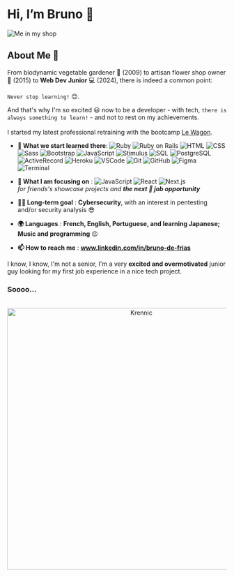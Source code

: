 # Hi, I’m Bruno 👋

![Me in my shop](https://media.licdn.com/dms/image/D5616AQEcS52fmt9Ahw/profile-displaybackgroundimage-shrink_350_1400/0/1712823314688?e=1721865600&v=beta&t=w29MS-tlAz37iwQmQHx77y1gSkO2yOzag8abGMvFvOY)

## About Me 🚀

From biodynamic vegetable gardener :carrot: (2009) to artisan flower shop owner :tulip: (2015) to **Web Dev Junior** :computer: (2024), there is indeed a common point:

`Never stop learning!` :blush:. 

And that's why I'm so excited :smiley: now to be a developer - with tech, `there is always something to learn!` - and not to rest on my achievements.  
<br>
I started my latest professional retraining with the bootcamp [Le Wagon](https://www.lewagon.com/fr/web-development-course).  

- **🌱 What we start learned there**:
![Ruby](https://img.shields.io/badge/-Ruby-CC342D?style=flat-square&logo=ruby&logoColor=black)
![Ruby on Rails](https://img.shields.io/badge/-Ruby_on_Rails-CC0000?style=flat-square&logo=ruby-on-rails&logoColor=white)
![HTML](https://img.shields.io/badge/-HTML-E34F26?style=flat-square&logo=html5&logoColor=white)
![CSS](https://img.shields.io/badge/-CSS-1572B6?style=flat-square&logo=css3&logoColor=white)
![Sass](https://img.shields.io/badge/-Sass-CC6699?style=flat-square&logo=sass&logoColor=white)
![Bootstrap](https://img.shields.io/badge/-Bootstrap-563D7C?style=flat-square&logo=bootstrap&logoColor=white)
![JavaScript](https://img.shields.io/badge/-JavaScript-F7DF1E?style=flat-square&logo=javascript&logoColor=black)
![Stimulus](https://img.shields.io/badge/-Stimulus-E55925?style=flat-square&logo=stimulus&logoColor=white)
![SQL](https://img.shields.io/badge/-SQL-003B57?style=flat-square&logo=sql&logoColor=white)
![PostgreSQL](https://img.shields.io/badge/-PostgreSQL-336791?style=flat-square&logo=postgresql&logoColor=white)
![ActiveRecord](https://img.shields.io/badge/-Active_Record-CC0000?style=flat-square&logo=ruby-on-rails&logoColor=white)
![Heroku](https://img.shields.io/badge/-Heroku-430098?style=flat-square&logo=heroku&logoColor=white)
![VSCode](https://img.shields.io/badge/-VSCode-007ACC?style=flat-square&logo=visual-studio-code&logoColor=white)
![Git](https://img.shields.io/badge/-Git-F05032?style=flat-square&logo=git&logoColor=white)
![GitHub](https://img.shields.io/badge/-GitHub-181717?style=flat-square&logo=github&logoColor=white)
![Figma](https://img.shields.io/badge/-Figma-F24E1E?style=flat-square&logo=figma&logoColor=white)
![Terminal](https://img.shields.io/badge/-Terminal-000000?style=flat-square&logo=windows-terminal&logoColor=white)

- **🔭 What I am focusing on** :
![JavaScript](https://img.shields.io/badge/-JavaScript-F7DF1E?style=flat-square&logo=javascript&logoColor=black)
![React](https://img.shields.io/badge/-React-61DAFB?style=flat-square&logo=react&logoColor=black)
![Next.js](https://img.shields.io/badge/-Next.js-000000?style=flat-square&logo=next.js&logoColor=white)  
    _for friends's showcase projects and **the next :mag_right: job opportunity**_
- **:technologist: Long-term goal** : **Cybersecurity**, with an interest in pentesting and/or security analysis :sunglasses:
- **🌍 Languages** : **French, English, Portuguese, and learning Japanese; Music and programming** :wink: 
- **📫 How to reach me** : **www.linkedin.com/in/bruno-de-frias**

I know, I know, I'm not a senior, I'm a very **excited and overmotivated** junior guy looking for my first job experience in a nice tech project.
### Soooo...  
<br>
<div align="center">    
    <img src="https://media1.tenor.com/m/I6iGTm0JKCAAAAAC/star-wars-rogue-one.gif" alt="Krennic" width="600" />
</div>
